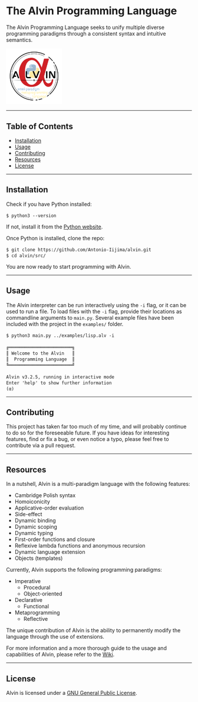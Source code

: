 # The Alvin Programming Language

The Alvin Programming Language seeks to unify multiple diverse programming paradigms through a consistent syntax and intuitive semantics.

<img src="https://github.com/Antonio-Iijima/alvin/blob/main/logo.png?raw=true" width=30%>

---

## Table of Contents

- [Installation](#installation)
- [Usage](#usage)
- [Contributing](#contributing)
- [Resources](#resources)
- [License](#license)

---

## Installation

Check if you have Python installed:

```
$ python3 --version
```

If not, install it from the [Python website](https://www.python.org/).

Once Python is installed, clone the repo:

```
$ git clone https://github.com/Antonio-Iijima/alvin.git
$ cd alvin/src/
```

You are now ready to start programming with Alvin.

---

## Usage

The Alvin interpreter can be run interactively using the `-i` flag, or it can be used to run a file. To load files with the `-i` flag, provide their locations as commandline arguments to `main.py`. Several example files have been included with the project in the `examples/` folder.

```
$ python3 main.py ../examples/lisp.alv -i

╔════════════════════════╗
║ Welcome to the Alvin   ║
║  Programming Language  ║
╚════════════════════════╝

Alvin v3.2.5, running in interactive mode
Enter 'help' to show further information
(α)
```

---

## Contributing

This project has taken far too much of my time, and will probably continue to do so for the foreseeable future. If you have ideas for interesting features, find or fix a bug, or even notice a typo, please feel free to contribute via a pull request.

---

## Resources

In a nutshell, Alvin is a multi-paradigm language with the following features:

- Cambridge Polish syntax
- Homoiconicity
- Applicative-order evaluation
- Side-effect
- Dynamic binding
- Dynamic scoping
- Dynamic typing
- First-order functions and closure
- Reflexive lambda functions and anonymous recursion
- Dynamic language extension
- Objects (templates)

Currently, Alvin supports the following programming paradigms:

- Imperative
  - Procedural
  - Object-oriented
- Declarative
  - Functional
- Metaprogramming
  - Reflective

The unique contribution of Alvin is the ability to permanently modify the language through the use of extensions.

For more information and a more thorough guide to the usage and capabilities of Alvin, please refer to the [Wiki](https://github.com/Antonio-Iijima/alvin/wiki).

---

## License


Alvin is licensed under a [GNU General Public License](https://github.com/Antonio-Iijima/alvin/blob/main/LICENSE).
